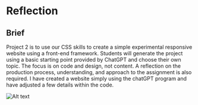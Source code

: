 # Reflection 
## Brief 
Project 2 is to use our CSS skills to create a simple experimental responsive website using a front-end framework. Students will generate the project using a basic starting point provided by ChatGPT and choose their own topic. The focus is on code and design, not content. A reflection on the production process, understanding, and approach to the assignment is also required. 
I have created a website simply using the chatGPT program and have adjusted a few details within the code. 

![Alt text](assets/images/Screen%20Shot%202023-05-03%20at%208.13.40%20pm.png)
